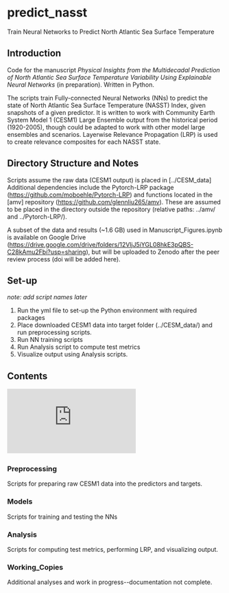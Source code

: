 # predict_nasst
Train Neural Networks to Predict North Atlantic Sea Surface Temperature


## Introduction

Code for the manuscript *Physical Insights from the Multidecadal Prediction of North Atlantic Sea Surface Temperature Variability Using Explainable Neural Networks* (in preparation). Written in Python.

The scripts train Fully-connected Neural Networks (NNs) to predict the state of North Atlantic Sea Surface Temperature (NASST) Index, given snapshots of a given predictor. It is written to work with Community Earth System Model 1 (CESM1) Large Ensemble output from the historical period (1920-2005), though could be adapted to work with other model large ensembles and scenarios. Layerwise Relevance Propagation (LRP) is used to create relevance composites for each NASST state.

## Directory Structure and Notes
Scripts assume the raw data (CESM1 output) is placed in \[../CESM_data\]
Additional dependencies include the Pytorch-LRP package (https://github.com/moboehle/Pytorch-LRP) and functions located in the \[amv\] repository (https://github.com/glennliu265/amv). These are assumed to be placed in the directory outside the repository (relative paths: ../amv/ and ../Pytorch-LRP/).

A subset of the data and results (~1.6 GB) used in Manuscript_Figures.ipynb is available on Google Drive (https://drive.google.com/drive/folders/12VljJ5iYGL08hkE3pQBS-C28kAmu2Fbi?usp=sharing), but will be uploaded to Zenodo after the peer review process (doi will be added here).

## Set-up
*note: add script names later*
1. Run the yml file to set-up the Python environment with required packages
2. Place downloaded CESM1 data into target folder (../CESM_data/) and run preprocessing scripts.
3. Run NN training scripts
4. Run Analysis script to compute test metrics
5. Visualize output using Analysis scripts.

## Contents
![Draft Workflow Image](https://github.com/glennliu265/predict_nasst/blob/main/Figures/Draft_Workflow.pdf)
### Preprocessing
Scripts for preparing raw CESM1 data into the predictors and targets.

### Models
Scripts for training and testing the NNs

### Analysis
Scripts for computing test metrics, performing LRP, and visualizing output.

### Working_Copies
Additional analyses and work in progress--documentation not complete.

